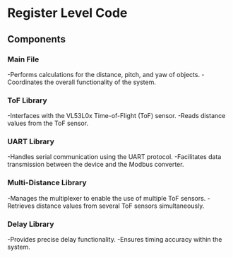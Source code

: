 # Register Level Code
## Components
### Main File
-Performs calculations for the distance, pitch, and yaw of objects.
-Coordinates the overall functionality of the system.

### ToF Library
-Interfaces with the VL53L0x Time-of-Flight (ToF) sensor.
-Reads distance values from the ToF sensor.

### UART Library
-Handles serial communication using the UART protocol.
-Facilitates data transmission between the device and the Modbus converter.

### Multi-Distance Library
-Manages the multiplexer to enable the use of multiple ToF sensors.
-Retrieves distance values from several ToF sensors simultaneously.

### Delay Library
-Provides precise delay functionality.
-Ensures timing accuracy within the system.
